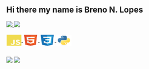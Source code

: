 
## Hi there my name is Breno N. Lopes
<div>
  <a href="https://github.com/BrenoNLps">
  <img height="180em" src="https://github-readme-stats.vercel.app/api?username=BrenoNLps&show_icons=true&theme=radical#gh-dark-mode-only)](https://github.com/BrenoNLps/github-readme-stats#gh-dark-mode-only"/>
  <img height="180em" src="https://github-readme-stats.vercel.app/api/top-langs/?username=BrenoNLps&layout=compact&lagns_count=16&theme=radical"/>
</div>



<div style="display: inline_block"><br>
  <img align="center" alt="melo-Js" height="30" width="40" src="https://raw.githubusercontent.com/devicons/devicon/master/icons/javascript/javascript-plain.svg">
  <img align="center" alt="melo-HTML" height="30" width="40" src="https://raw.githubusercontent.com/devicons/devicon/master/icons/html5/html5-original.svg">
  <img align="center" alt="melo-CSS" height="30" width="40" src="https://raw.githubusercontent.com/devicons/devicon/master/icons/css3/css3-original.svg">
  <img align="center" alt="melo-Python" height="30" width="40" src="https://raw.githubusercontent.com/devicons/devicon/master/icons/python/python-original.svg">

##
</div>

<div> 
  <a href = "mailto:brenolopes.xyz@gmail.com"><img src="https://img.shields.io/badge/-Gmail-%23333?style=for-the-badge&logo=gmail&logoColor=white" target="_blank"></a>
  <a href="https://www.linkedin.com/in/brenonlps" target="_blank"><img src="https://img.shields.io/badge/-LinkedIn-%230077B5?style=for-the-badge&logo=linkedin&logoColor=white" target="_blank"></a> 
  
</div>
